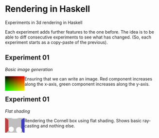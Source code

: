 # Rendering in Haskell

Experiments in 3d rendering in Haskell

Each experiment adds further features to the one before. The idea is to be able to diff consecutive experiments to see what has changed. (So, each experiment starts as a copy-paste of the previous).


## Experiment 01

*Basic image generation*

<img src="https://raw.githubusercontent.com/stu-smith/rendering-in-haskell/master/output/experiment00.png" width="64" height="48" align="left" />

Ensuring that we can write an image. Red component increases along the x-axis, green component increases along the y-axis.

## Experiment 01

*Flat shading*

<img src="https://raw.githubusercontent.com/stu-smith/rendering-in-haskell/master/output/experiment01.png" width="64" height="48" align="left" />

Rendering the Cornell box using flat shading. Shows basic ray-casting and nothing else.
